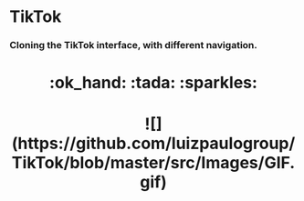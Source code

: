 # TikTok
 
### Cloning the TikTok interface, with different navigation.

<h1 align="center">:ok_hand: :tada: :sparkles:</h1>

<h1 align="center">
    ![](https://github.com/luizpaulogroup/TikTok/blob/master/src/Images/GIF.gif)
</h1>